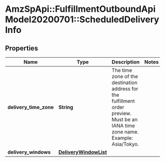 # AmzSpApi::FulfillmentOutboundApiModel20200701::ScheduledDeliveryInfo

## Properties
Name | Type | Description | Notes
------------ | ------------- | ------------- | -------------
**delivery_time_zone** | **String** | The time zone of the destination address for the fulfillment order preview. Must be an IANA time zone name. Example: Asia/Tokyo. | 
**delivery_windows** | [**DeliveryWindowList**](DeliveryWindowList.md) |  | 

